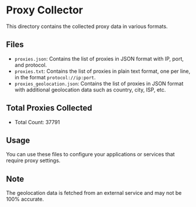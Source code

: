 # Proxy Collector

This directory contains the collected proxy data in various formats.

## Files

- `proxies.json`: Contains the list of proxies in JSON format with IP, port, and protocol.
- `proxies.txt`: Contains the list of proxies in plain text format, one per line, in the format `protocol://ip:port`.
- `proxies_geolocation.json`: Contains the list of proxies in JSON format with additional geolocation data such as country, city, ISP, etc.

## Total Proxies Collected

- Total Count: 37791

## Usage

You can use these files to configure your applications or services that require proxy settings.

## Note

The geolocation data is fetched from an external service and may not be 100% accurate.